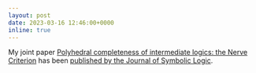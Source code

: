 ```yaml
---
layout: post
date: 2023-03-16 12:46:00+0000
inline: true
---
```


My joint paper [Polyhedral completeness of intermediate logics: the Nerve Criterion](https://arxiv.org/abs/2112.07518) has been [published by the Journal of Symbolic Logic](https://doi.org/10.1017/jsl.2022.76).

